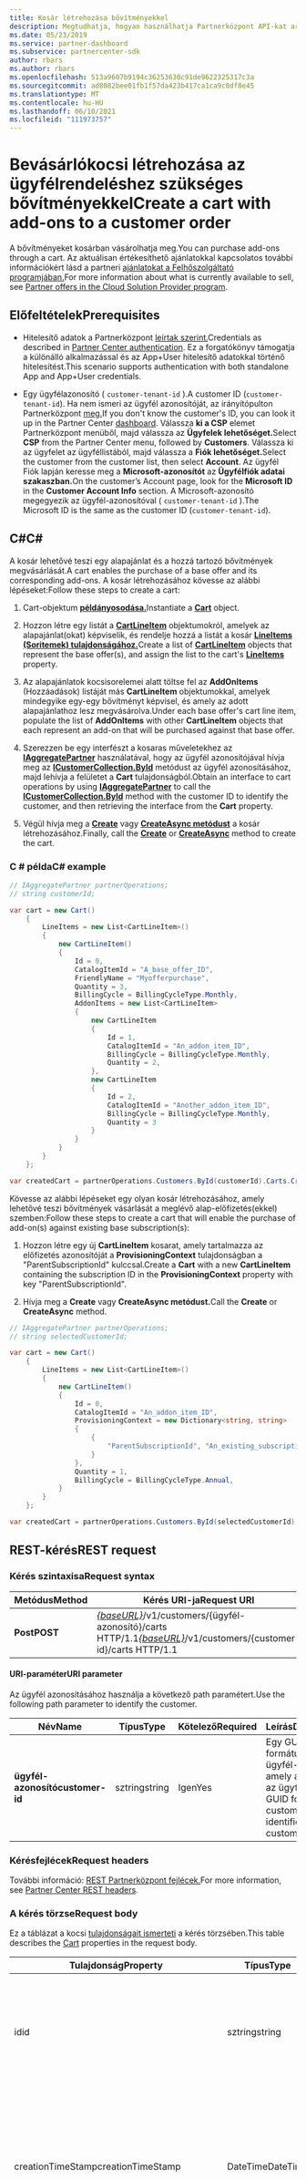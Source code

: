 ```yaml
---
title: Kosár létrehozása bővítményekkel
description: Megtudhatja, hogyan használhatja Partnerközpont API-kat arra, hogy hozzáadja az ügyfélrendeléseket bővítmények segítségével egy kosárban. A cikk a bővítményeket is hozzátenő kosár létrehozásához szükséges előfeltételeket és lépéseket osztja meg.
ms.date: 05/23/2019
ms.service: partner-dashboard
ms.subservice: partnercenter-sdk
author: rbars
ms.author: rbars
ms.openlocfilehash: 513a9607b9194c36253630c91de9622325317c3a
ms.sourcegitcommit: ad8082bee01fb1f57da423b417ca1ca9c0df8e45
ms.translationtype: MT
ms.contentlocale: hu-HU
ms.lasthandoff: 06/10/2021
ms.locfileid: "111973757"
---
```

# <a name="create-a-cart-with-add-ons-to-a-customer-order"></a><span data-ttu-id="486f9-104">Bevásárlókocsi létrehozása az ügyfélrendeléshez szükséges bővítményekkel</span><span class="sxs-lookup"><span data-stu-id="486f9-104">Create a cart with add-ons to a customer order</span></span>

<span data-ttu-id="486f9-105">A bővítményeket kosárban vásárolhatja meg.</span><span class="sxs-lookup"><span data-stu-id="486f9-105">You can purchase add-ons through a cart.</span></span> <span data-ttu-id="486f9-106">Az aktuálisan értékesíthető ajánlatokkal kapcsolatos további információkért lásd a partneri [ajánlatokat a Felhőszolgáltató programjában.](/partner-center/csp-offers)</span><span class="sxs-lookup"><span data-stu-id="486f9-106">For more information about what is currently available to sell, see [Partner offers in the Cloud Solution Provider program](/partner-center/csp-offers).</span></span>

## <a name="prerequisites"></a><span data-ttu-id="486f9-107">Előfeltételek</span><span class="sxs-lookup"><span data-stu-id="486f9-107">Prerequisites</span></span>

- <span data-ttu-id="486f9-108">Hitelesítő adatok a Partnerközpont [leírtak szerint.](partner-center-authentication.md)</span><span class="sxs-lookup"><span data-stu-id="486f9-108">Credentials as described in [Partner Center authentication](partner-center-authentication.md).</span></span> <span data-ttu-id="486f9-109">Ez a forgatókönyv támogatja a különálló alkalmazással és az App+User hitelesítő adatokkal történő hitelesítést.</span><span class="sxs-lookup"><span data-stu-id="486f9-109">This scenario supports authentication with both standalone App and App+User credentials.</span></span>

- <span data-ttu-id="486f9-110">Egy ügyfélazonosító ( `customer-tenant-id` ).</span><span class="sxs-lookup"><span data-stu-id="486f9-110">A customer ID (`customer-tenant-id`).</span></span> <span data-ttu-id="486f9-111">Ha nem ismeri az ügyfél azonosítóját, az irányítópulton Partnerközpont [meg.](https://partner.microsoft.com/dashboard)</span><span class="sxs-lookup"><span data-stu-id="486f9-111">If you don't know the customer's ID, you can look it up in the Partner Center [dashboard](https://partner.microsoft.com/dashboard).</span></span> <span data-ttu-id="486f9-112">Válassza **ki a CSP** elemet Partnerközpont menüből, majd válassza az **Ügyfelek lehetőséget.**</span><span class="sxs-lookup"><span data-stu-id="486f9-112">Select **CSP** from the Partner Center menu, followed by **Customers**.</span></span> <span data-ttu-id="486f9-113">Válassza ki az ügyfelet az ügyféllistából, majd válassza a **Fiók lehetőséget.**</span><span class="sxs-lookup"><span data-stu-id="486f9-113">Select the customer from the customer list, then select **Account**.</span></span> <span data-ttu-id="486f9-114">Az ügyfél Fiók lapján keresse meg a **Microsoft-azonosítót** az **Ügyfélfiók adatai szakaszban.**</span><span class="sxs-lookup"><span data-stu-id="486f9-114">On the customer’s Account page, look for the **Microsoft ID** in the **Customer Account Info** section.</span></span> <span data-ttu-id="486f9-115">A Microsoft-azonosító megegyezik az ügyfél-azonosítóval ( `customer-tenant-id` ).</span><span class="sxs-lookup"><span data-stu-id="486f9-115">The Microsoft ID is the same as the customer ID  (`customer-tenant-id`).</span></span>

## <a name="c"></a><span data-ttu-id="486f9-116">C\#</span><span class="sxs-lookup"><span data-stu-id="486f9-116">C\#</span></span>

<span data-ttu-id="486f9-117">A kosár lehetővé teszi egy alapajánlat és a hozzá tartozó bővítmények megvásárlását.</span><span class="sxs-lookup"><span data-stu-id="486f9-117">A cart enables the purchase of a base offer and its corresponding add-ons.</span></span> <span data-ttu-id="486f9-118">A kosár létrehozásához kövesse az alábbi lépéseket:</span><span class="sxs-lookup"><span data-stu-id="486f9-118">Follow these steps to create a cart:</span></span>

1. <span data-ttu-id="486f9-119">Cart-objektum [**példányosodása.**](/dotnet/api/microsoft.store.partnercenter.models.carts.cart)</span><span class="sxs-lookup"><span data-stu-id="486f9-119">Instantiate a [**Cart**](/dotnet/api/microsoft.store.partnercenter.models.carts.cart) object.</span></span>

2. <span data-ttu-id="486f9-120">Hozzon létre egy listát a [**CartLineItem**](/dotnet/api/microsoft.store.partnercenter.models.carts.cartlineitem) objektumokról, amelyek az alapajánlat(okat) képviselik, és rendelje hozzá a listát a kosár [**LineItems (Soritemek) tulajdonságához.**](/dotnet/api/microsoft.store.partnercenter.models.carts.cart.lineitems)</span><span class="sxs-lookup"><span data-stu-id="486f9-120">Create a list of [**CartLineItem**](/dotnet/api/microsoft.store.partnercenter.models.carts.cartlineitem) objects that represent the base offer(s), and assign the list to the cart's [**LineItems**](/dotnet/api/microsoft.store.partnercenter.models.carts.cart.lineitems) property.</span></span>

3. <span data-ttu-id="486f9-121">Az alapajánlatok kocsisorelemei alatt töltse fel az **AddOnItems** (Hozzáadások) listáját más **CartLineItem** objektumokkal, amelyek mindegyike egy-egy bővítményt képvisel, és amely az adott alapajánlathoz lesz megvásárolva.</span><span class="sxs-lookup"><span data-stu-id="486f9-121">Under each base offer's cart line item, populate the list of **AddOnItems** with other **CartLineItem** objects that each represent an add-on that will be purchased against that base offer.</span></span>

4. <span data-ttu-id="486f9-122">Szerezzen be egy interfészt a kosaras műveletekhez az [**IAggregatePartner**](/dotnet/api/microsoft.store.partnercenter.iaggregatepartner) használatával, hogy az ügyfél azonosítójával hívja meg az [**ICustomerCollection.ById**](/dotnet/api/microsoft.store.partnercenter.customers.icustomercollection.byid) metódust az ügyfél azonosításához, majd lehívja a felületet a **Cart** tulajdonságból.</span><span class="sxs-lookup"><span data-stu-id="486f9-122">Obtain an interface to cart operations by using [**IAggregatePartner**](/dotnet/api/microsoft.store.partnercenter.iaggregatepartner) to call the [**ICustomerCollection.ById**](/dotnet/api/microsoft.store.partnercenter.customers.icustomercollection.byid) method with the customer ID to identify the customer, and then retrieving the interface from the **Cart** property.</span></span>

5. <span data-ttu-id="486f9-123">Végül hívja meg a [**Create**](/dotnet/api/microsoft.store.partnercenter.carts.icartcollection.create) vagy [**CreateAsync metódust**](/dotnet/api/microsoft.store.partnercenter.carts.icartcollection.createasync) a kosár létrehozásához.</span><span class="sxs-lookup"><span data-stu-id="486f9-123">Finally, call the [**Create**](/dotnet/api/microsoft.store.partnercenter.carts.icartcollection.create) or [**CreateAsync**](/dotnet/api/microsoft.store.partnercenter.carts.icartcollection.createasync) method to create the cart.</span></span>

### <a name="c-example"></a><span data-ttu-id="486f9-124">C \# példa</span><span class="sxs-lookup"><span data-stu-id="486f9-124">C\# example</span></span>

```csharp
// IAggregatePartner partnerOperations;
// string customerId;

var cart = new Cart()
    {
        LineItems = new List<CartLineItem>()
        {
            new CartLineItem()
            {
                Id = 0,
                CatalogItemId = "A_base_offer_ID",
                FriendlyName = "Myofferpurchase",
                Quantity = 3,
                BillingCycle = BillingCycleType.Monthly,
                AddonItems = new List<CartLineItem>
                {
                    new CartLineItem
                    {
                        Id = 1,
                        CatalogItemId = "An_addon_item_ID",
                        BillingCycle = BillingCycleType.Monthly,
                        Quantity = 2,
                    },
                    new CartLineItem
                    {
                        Id = 2,
                        CatalogItemId = "Another_addon_item_ID",
                        BillingCycle = BillingCycleType.Monthly,
                        Quantity = 3
                    }
                }
            }
        }
    };

var createdCart = partnerOperations.Customers.ById(customerId).Carts.Create(cart);
```

<span data-ttu-id="486f9-125">Kövesse az alábbi lépéseket egy olyan kosár létrehozásához, amely lehetővé teszi bővítmények vásárlását a meglévő alap-előfizetés(ekkel) szemben:</span><span class="sxs-lookup"><span data-stu-id="486f9-125">Follow these steps to create a cart that will enable the purchase of add-on(s) against existing base subscription(s):</span></span>

1. <span data-ttu-id="486f9-126">Hozzon  létre egy új **CartLineItem** kosarat, amely tartalmazza az előfizetés azonosítóját a **ProvisioningContext** tulajdonságban a "ParentSubscriptionId" kulccsal.</span><span class="sxs-lookup"><span data-stu-id="486f9-126">Create a **Cart** with a new **CartLineItem** containing the subscription ID in the **ProvisioningContext** property with key "ParentSubscriptionId".</span></span>

2. <span data-ttu-id="486f9-127">Hívja meg a **Create** vagy **CreateAsync metódust.**</span><span class="sxs-lookup"><span data-stu-id="486f9-127">Call the **Create** or **CreateAsync** method.</span></span>

```csharp
// IAggregatePartner partnerOperations;
// string selectedCustomerId;

var cart = new Cart()
    {
        LineItems = new List<CartLineItem>()
        {
            new CartLineItem()
            {
                Id = 0,
                CatalogItemId = "An_addon_item_ID",
                ProvisioningContext = new Dictionary<string, string>
                {
                    {
                        "ParentSubscriptionId", "An_existing_subscription_Id"
                    }
                },
                Quantity = 1,
                BillingCycle = BillingCycleType.Annual,
            }
        }
    };

var createdCart = partnerOperations.Customers.ById(selectedCustomerId).Carts.Create(cart);
```

## <a name="rest-request"></a><span data-ttu-id="486f9-128">REST-kérés</span><span class="sxs-lookup"><span data-stu-id="486f9-128">REST request</span></span>

### <a name="request-syntax"></a><span data-ttu-id="486f9-129">Kérés szintaxisa</span><span class="sxs-lookup"><span data-stu-id="486f9-129">Request syntax</span></span>

| <span data-ttu-id="486f9-130">Metódus</span><span class="sxs-lookup"><span data-stu-id="486f9-130">Method</span></span>   | <span data-ttu-id="486f9-131">Kérés URI-ja</span><span class="sxs-lookup"><span data-stu-id="486f9-131">Request URI</span></span>                                                                                                 |
|----------|-------------------------------------------------------------------------------------------------------------|
| <span data-ttu-id="486f9-132">**Post**</span><span class="sxs-lookup"><span data-stu-id="486f9-132">**POST**</span></span> | <span data-ttu-id="486f9-133">[*{baseURL}*](partner-center-rest-urls.md)/v1/customers/{ügyfél-azonosító}/carts HTTP/1.1</span><span class="sxs-lookup"><span data-stu-id="486f9-133">[*{baseURL}*](partner-center-rest-urls.md)/v1/customers/{customer-id}/carts HTTP/1.1</span></span>                        |

#### <a name="uri-parameter"></a><span data-ttu-id="486f9-134">URI-paraméter</span><span class="sxs-lookup"><span data-stu-id="486f9-134">URI parameter</span></span>

<span data-ttu-id="486f9-135">Az ügyfél azonosításához használja a következő path paramétert.</span><span class="sxs-lookup"><span data-stu-id="486f9-135">Use the following path parameter to identify the customer.</span></span>

| <span data-ttu-id="486f9-136">Név</span><span class="sxs-lookup"><span data-stu-id="486f9-136">Name</span></span>            | <span data-ttu-id="486f9-137">Típus</span><span class="sxs-lookup"><span data-stu-id="486f9-137">Type</span></span>     | <span data-ttu-id="486f9-138">Kötelező</span><span class="sxs-lookup"><span data-stu-id="486f9-138">Required</span></span> | <span data-ttu-id="486f9-139">Leírás</span><span class="sxs-lookup"><span data-stu-id="486f9-139">Description</span></span>                                                            |
|-----------------|----------|----------|------------------------------------------------------------------------|
| <span data-ttu-id="486f9-140">**ügyfél-azonosító**</span><span class="sxs-lookup"><span data-stu-id="486f9-140">**customer-id**</span></span> | <span data-ttu-id="486f9-141">sztring</span><span class="sxs-lookup"><span data-stu-id="486f9-141">string</span></span>   | <span data-ttu-id="486f9-142">Igen</span><span class="sxs-lookup"><span data-stu-id="486f9-142">Yes</span></span>      | <span data-ttu-id="486f9-143">Egy GUID formátumú ügyfél-azonosító, amely azonosítja az ügyfelet.</span><span class="sxs-lookup"><span data-stu-id="486f9-143">A GUID formatted customer-id that identifies the customer.</span></span>             |

### <a name="request-headers"></a><span data-ttu-id="486f9-144">Kérésfejlécek</span><span class="sxs-lookup"><span data-stu-id="486f9-144">Request headers</span></span>

<span data-ttu-id="486f9-145">További információ: [REST Partnerközpont fejlécek.](headers.md)</span><span class="sxs-lookup"><span data-stu-id="486f9-145">For more information, see [Partner Center REST headers](headers.md).</span></span>

### <a name="request-body"></a><span data-ttu-id="486f9-146">A kérés törzse</span><span class="sxs-lookup"><span data-stu-id="486f9-146">Request body</span></span>

<span data-ttu-id="486f9-147">Ez a táblázat a kocsi [tulajdonságait ismerteti](cart-resources.md) a kérés törzsében.</span><span class="sxs-lookup"><span data-stu-id="486f9-147">This table describes the [Cart](cart-resources.md) properties in the request body.</span></span>

| <span data-ttu-id="486f9-148">Tulajdonság</span><span class="sxs-lookup"><span data-stu-id="486f9-148">Property</span></span>              | <span data-ttu-id="486f9-149">Típus</span><span class="sxs-lookup"><span data-stu-id="486f9-149">Type</span></span>             | <span data-ttu-id="486f9-150">Kötelező</span><span class="sxs-lookup"><span data-stu-id="486f9-150">Required</span></span>        | <span data-ttu-id="486f9-151">Leírás</span><span class="sxs-lookup"><span data-stu-id="486f9-151">Description</span></span> |
|-----------------------|------------------|-----------------|-----------------------------------------------------------------------------------------------------------|
| <span data-ttu-id="486f9-152">id</span><span class="sxs-lookup"><span data-stu-id="486f9-152">id</span></span>                    | <span data-ttu-id="486f9-153">sztring</span><span class="sxs-lookup"><span data-stu-id="486f9-153">string</span></span>           | <span data-ttu-id="486f9-154">No</span><span class="sxs-lookup"><span data-stu-id="486f9-154">No</span></span>              | <span data-ttu-id="486f9-155">A kosár sikeres létrehozása után megadott bevásárlókocsi-azonosító.</span><span class="sxs-lookup"><span data-stu-id="486f9-155">A cart identifier that is supplied upon successful creation of the cart.</span></span>                                  |
| <span data-ttu-id="486f9-156">creationTimeStamp</span><span class="sxs-lookup"><span data-stu-id="486f9-156">creationTimeStamp</span></span>     | <span data-ttu-id="486f9-157">DateTime</span><span class="sxs-lookup"><span data-stu-id="486f9-157">DateTime</span></span>         | <span data-ttu-id="486f9-158">Nem</span><span class="sxs-lookup"><span data-stu-id="486f9-158">No</span></span>              | <span data-ttu-id="486f9-159">A kosár létrehozási dátuma, dátum-idő formátumban.</span><span class="sxs-lookup"><span data-stu-id="486f9-159">The date the cart was created, in date-time format.</span></span> <span data-ttu-id="486f9-160">A kosár sikeres létrehozása után alkalmazva.</span><span class="sxs-lookup"><span data-stu-id="486f9-160">Applied upon successful creation of the cart.</span></span>         |
| <span data-ttu-id="486f9-161">lastModifiedTimeStamp</span><span class="sxs-lookup"><span data-stu-id="486f9-161">lastModifiedTimeStamp</span></span> | <span data-ttu-id="486f9-162">DateTime</span><span class="sxs-lookup"><span data-stu-id="486f9-162">DateTime</span></span>         | <span data-ttu-id="486f9-163">Nem</span><span class="sxs-lookup"><span data-stu-id="486f9-163">No</span></span>              | <span data-ttu-id="486f9-164">A kosár legutóbbi frissítésének dátuma, dátum-idő formátumban.</span><span class="sxs-lookup"><span data-stu-id="486f9-164">The date the cart was last updated, in date-time format.</span></span> <span data-ttu-id="486f9-165">A kosár sikeres létrehozása után alkalmazva.</span><span class="sxs-lookup"><span data-stu-id="486f9-165">Applied upon successful creation of the cart.</span></span>    |
| <span data-ttu-id="486f9-166">expirationTimeStamp (lejárat ideje)</span><span class="sxs-lookup"><span data-stu-id="486f9-166">expirationTimeStamp</span></span>   | <span data-ttu-id="486f9-167">DateTime</span><span class="sxs-lookup"><span data-stu-id="486f9-167">DateTime</span></span>         | <span data-ttu-id="486f9-168">Nem</span><span class="sxs-lookup"><span data-stu-id="486f9-168">No</span></span>              | <span data-ttu-id="486f9-169">A kosár lejáratának dátuma, dátum-idő formátumban.</span><span class="sxs-lookup"><span data-stu-id="486f9-169">The date the cart will expire, in date-time format.</span></span>  <span data-ttu-id="486f9-170">A kosár sikeres létrehozása után alkalmazva.</span><span class="sxs-lookup"><span data-stu-id="486f9-170">Applied upon successful creation of cart.</span></span>            |
| <span data-ttu-id="486f9-171">lastModifiedUser</span><span class="sxs-lookup"><span data-stu-id="486f9-171">lastModifiedUser</span></span>      | <span data-ttu-id="486f9-172">sztring</span><span class="sxs-lookup"><span data-stu-id="486f9-172">string</span></span>           | <span data-ttu-id="486f9-173">No</span><span class="sxs-lookup"><span data-stu-id="486f9-173">No</span></span>              | <span data-ttu-id="486f9-174">Az a felhasználó, aki utoljára frissítette a kosárat.</span><span class="sxs-lookup"><span data-stu-id="486f9-174">The user who last updated the cart.</span></span> <span data-ttu-id="486f9-175">A kosár sikeres létrehozása után alkalmazva.</span><span class="sxs-lookup"><span data-stu-id="486f9-175">Applied upon successful creation of cart.</span></span>                             |
| <span data-ttu-id="486f9-176">lineItems (sorsorok)</span><span class="sxs-lookup"><span data-stu-id="486f9-176">lineItems</span></span>             | <span data-ttu-id="486f9-177">Objektumok tömbje</span><span class="sxs-lookup"><span data-stu-id="486f9-177">Array of objects</span></span> | <span data-ttu-id="486f9-178">Igen</span><span class="sxs-lookup"><span data-stu-id="486f9-178">Yes</span></span>             | <span data-ttu-id="486f9-179">[CartLineItem-erőforrások tömbje.](cart-resources.md#cartlineitem)</span><span class="sxs-lookup"><span data-stu-id="486f9-179">An Array of [CartLineItem](cart-resources.md#cartlineitem) resources.</span></span>                                             |

<span data-ttu-id="486f9-180">Ez a táblázat a [CartLineItem](cart-resources.md#cartlineitem) tulajdonságait ismerteti a kérés törzsében.</span><span class="sxs-lookup"><span data-stu-id="486f9-180">This table describes the [CartLineItem](cart-resources.md#cartlineitem) properties in the request body.</span></span>

| <span data-ttu-id="486f9-181">Tulajdonság</span><span class="sxs-lookup"><span data-stu-id="486f9-181">Property</span></span>             | <span data-ttu-id="486f9-182">Típus</span><span class="sxs-lookup"><span data-stu-id="486f9-182">Type</span></span>                             | <span data-ttu-id="486f9-183">Leírás</span><span class="sxs-lookup"><span data-stu-id="486f9-183">Description</span></span>                                                                                                                                           |
|----------------------|----------------------------------|-------------------------------------------------------------------------------------------------------------------------------------------------------|
| <span data-ttu-id="486f9-184">id</span><span class="sxs-lookup"><span data-stu-id="486f9-184">id</span></span>                   | <span data-ttu-id="486f9-185">sztring</span><span class="sxs-lookup"><span data-stu-id="486f9-185">string</span></span>                           | <span data-ttu-id="486f9-186">A kosársorelem egyedi azonosítója.</span><span class="sxs-lookup"><span data-stu-id="486f9-186">A unique identifier for a cart line item.</span></span> <span data-ttu-id="486f9-187">A kosár sikeres létrehozása után alkalmazva.</span><span class="sxs-lookup"><span data-stu-id="486f9-187">Applied upon successful creation of cart.</span></span>                                                                   |
| <span data-ttu-id="486f9-188">catalogId (katalógusazonosító)</span><span class="sxs-lookup"><span data-stu-id="486f9-188">catalogId</span></span>            | <span data-ttu-id="486f9-189">sztring</span><span class="sxs-lookup"><span data-stu-id="486f9-189">string</span></span>                           | <span data-ttu-id="486f9-190">A katalóguselem azonosítója.</span><span class="sxs-lookup"><span data-stu-id="486f9-190">The catalog item identifier.</span></span>                                                                                                                          |
| <span data-ttu-id="486f9-191">friendlyName (rövid név)</span><span class="sxs-lookup"><span data-stu-id="486f9-191">friendlyName</span></span>         | <span data-ttu-id="486f9-192">sztring</span><span class="sxs-lookup"><span data-stu-id="486f9-192">string</span></span>                           | <span data-ttu-id="486f9-193">Választható.</span><span class="sxs-lookup"><span data-stu-id="486f9-193">Optional.</span></span> <span data-ttu-id="486f9-194">A partner által meghatározott elem rövid neve, amely segít az egyértelműsségben.</span><span class="sxs-lookup"><span data-stu-id="486f9-194">The friendly name for the item defined by the partner to help disambiguate.</span></span>                                                                 |
| <span data-ttu-id="486f9-195">quantity</span><span class="sxs-lookup"><span data-stu-id="486f9-195">quantity</span></span>             | <span data-ttu-id="486f9-196">int</span><span class="sxs-lookup"><span data-stu-id="486f9-196">int</span></span>                              | <span data-ttu-id="486f9-197">A licencek vagy példányok száma.</span><span class="sxs-lookup"><span data-stu-id="486f9-197">The number of licenses or instances.</span></span>                                                                                                                  |
| <span data-ttu-id="486f9-198">currencyCode</span><span class="sxs-lookup"><span data-stu-id="486f9-198">currencyCode</span></span>         | <span data-ttu-id="486f9-199">sztring</span><span class="sxs-lookup"><span data-stu-id="486f9-199">string</span></span>                           | <span data-ttu-id="486f9-200">A pénznemkód.</span><span class="sxs-lookup"><span data-stu-id="486f9-200">The currency code.</span></span>                                                                                                                                    |
| <span data-ttu-id="486f9-201">billingCycle</span><span class="sxs-lookup"><span data-stu-id="486f9-201">billingCycle</span></span>         | <span data-ttu-id="486f9-202">Objektum</span><span class="sxs-lookup"><span data-stu-id="486f9-202">Object</span></span>                           | <span data-ttu-id="486f9-203">Az aktuális időszakra beállított számlázási ciklus típusa.</span><span class="sxs-lookup"><span data-stu-id="486f9-203">The type of billing cycle set for the current period.</span></span>                                                                                                 |
| <span data-ttu-id="486f9-204">Résztvevők</span><span class="sxs-lookup"><span data-stu-id="486f9-204">participants</span></span>         | <span data-ttu-id="486f9-205">Objektumsring-párok listája</span><span class="sxs-lookup"><span data-stu-id="486f9-205">List of Object String pairs</span></span>      | <span data-ttu-id="486f9-206">PartnerAzonosító gyűjtemény a vásárláskor rekordban (MPN-azonosító).</span><span class="sxs-lookup"><span data-stu-id="486f9-206">A collection of PartnerId on Record (MPN ID) on the purchase.</span></span>                                                                                          |
| <span data-ttu-id="486f9-207">provisioningContext</span><span class="sxs-lookup"><span data-stu-id="486f9-207">provisioningContext</span></span>  | <span data-ttu-id="486f9-208">Dictionary<string, string></span><span class="sxs-lookup"><span data-stu-id="486f9-208">Dictionary<string, string></span></span>       | <span data-ttu-id="486f9-209">Az ajánlat építéshez használt környezet.</span><span class="sxs-lookup"><span data-stu-id="486f9-209">A context used for provisioning of offer.</span></span>                                                                                                             |
| <span data-ttu-id="486f9-210">orderGroup</span><span class="sxs-lookup"><span data-stu-id="486f9-210">orderGroup</span></span>           | <span data-ttu-id="486f9-211">sztring</span><span class="sxs-lookup"><span data-stu-id="486f9-211">string</span></span>                           | <span data-ttu-id="486f9-212">Egy csoport, amely jelzi, hogy mely elemek helyezhetők el együtt.</span><span class="sxs-lookup"><span data-stu-id="486f9-212">A group to indicate which items can be placed together.</span></span>                                                                                               |
| <span data-ttu-id="486f9-213">addonItems (bővítmények)</span><span class="sxs-lookup"><span data-stu-id="486f9-213">addonItems</span></span>           | <span data-ttu-id="486f9-214">**CartLineItem-objektumok** listája</span><span class="sxs-lookup"><span data-stu-id="486f9-214">List of **CartLineItem** objects</span></span> | <span data-ttu-id="486f9-215">A kosársorelemek gyűjteménye bővítményekhez, amelyek a szülőkocsisor tételének megvásárlásából származó alap előfizetéshez lesznek megvásárolva.</span><span class="sxs-lookup"><span data-stu-id="486f9-215">A collection of cart line items for add-ons that will be purchased towards the base subscription that results from the parent cart line item's purchase.</span></span> |
| <span data-ttu-id="486f9-216">error</span><span class="sxs-lookup"><span data-stu-id="486f9-216">error</span></span>                | <span data-ttu-id="486f9-217">Objektum</span><span class="sxs-lookup"><span data-stu-id="486f9-217">Object</span></span>                           | <span data-ttu-id="486f9-218">A kocsi létrehozása után lesz alkalmazva, ha hiba történik.</span><span class="sxs-lookup"><span data-stu-id="486f9-218">Applied after cart is created if there is an error.</span></span>                                                                                                    |

### <a name="request-example-new-base-subscription"></a><span data-ttu-id="486f9-219">Példakérés (új alap előfizetés)</span><span class="sxs-lookup"><span data-stu-id="486f9-219">Request example (new base subscription)</span></span>

<span data-ttu-id="486f9-220">Az alábbi REST-példa bemutatja, hogyan hozhat létre egy új alap-előfizetéshez bővítményt is a kosárban.</span><span class="sxs-lookup"><span data-stu-id="486f9-220">The following REST example shows how to create a cart with add-on items for a new base subscription.</span></span>

```http
POST https://api.partnercenter.microsoft.com/v1/customers/18ac2950-8ea9-4dfc-92a4-ff4d4cd57796/carts HTTP/1.1
Authorization: Bearer <token>
Accept: application/json
MS-RequestId: f931348a-6312-47d0-a8dd-31a386dedb8f
MS-CorrelationId: f73baf70-bbc3-43d0-8b29-dffa08ff9511

{
    "LineItems": [
        {
            "Id":0,
            "CatalogItemId":"91FD106F-4B2C-4938-95AC-F54F74E9A239",
            "FriendlyName":"Myofferpurchase",
            "Quantity":3,
            "BillingCycle":"monthly",
            "AddonItems": [
                {
                    "Id":1,
                    "CatalogItemId":"C94271D8-B431-4A25-A3C5-A57737A1C909",
                    "Quantity":2,
                    "BillingCycle":"monthly"
                },
                {
                    "Id":2,
                    "CatalogItemId":"43FCE491-76D1-4BCC-B709-8A288786DBAE",
                    "Quantity":3,
                    "BillingCycle":"monthly"
                }
            ]
        }
    ]
}
```

#### <a name="request-example-existing-base-subscription"></a><span data-ttu-id="486f9-221">Példakérés (meglévő alap előfizetés)</span><span class="sxs-lookup"><span data-stu-id="486f9-221">Request example (existing base subscription)</span></span>

<span data-ttu-id="486f9-222">Az alábbi REST-példa bemutatja, hogyan fűzhet bővítményeket egy meglévő alap előfizetéshez.</span><span class="sxs-lookup"><span data-stu-id="486f9-222">The following REST example shows how to append add-ons to an existing base subscription.</span></span>

```http
POST https://api.partnercenter.microsoft.com/v1/customers/18ac2950-8ea9-4dfc-92a4-ff4d4cd57796/carts HTTP/1.1
Authorization: Bearer <token>
Accept: application/json
MS-RequestId: 512a777a-5427-452d-9637-18421387e435
MS-CorrelationId: 182474ba-7303-4d0f-870a-8c7fba5ccc4b

{
    "LineItems": [
        {
            "Id":0,
            "CatalogItemId":"C94271D8-B431-4A25-A3C5-A57737A1C909",
            "Quantity":1,
            "BillingCycle":"annual",
            "ProvisioningContext":{"ParentSubscriptionId":"97555B61-7461-477A-A98C-9C76148783E4"}
        }
    ]
}
```

## <a name="rest-response"></a><span data-ttu-id="486f9-223">REST-válasz</span><span class="sxs-lookup"><span data-stu-id="486f9-223">REST response</span></span>

<span data-ttu-id="486f9-224">Ha ez a módszer sikeres, a válasz törzsében adja vissza a megadott [Cart](cart-resources.md) erőforrást.</span><span class="sxs-lookup"><span data-stu-id="486f9-224">If successful, this method returns the populated [Cart](cart-resources.md) resource in the response body.</span></span>

#### <a name="response-success-and-error-codes"></a><span data-ttu-id="486f9-225">Sikeres válasz és hibakódok</span><span class="sxs-lookup"><span data-stu-id="486f9-225">Response success and error codes</span></span>

<span data-ttu-id="486f9-226">Minden válaszhoz egy HTTP-állapotkód is jár, amely jelzi a sikeres vagy sikertelenséget, valamint további hibakeresési információkat.</span><span class="sxs-lookup"><span data-stu-id="486f9-226">Each response comes with an HTTP status code that indicates success or failure and additional debugging information.</span></span> <span data-ttu-id="486f9-227">Ezt a kódot, hibatípust és további paramétereket egy hálózati nyomkövetési eszközzel olvashatja be.</span><span class="sxs-lookup"><span data-stu-id="486f9-227">Use a network trace tool to read this code, error type, and additional parameters.</span></span> <span data-ttu-id="486f9-228">A teljes listát lásd: [Hibakódok.](error-codes.md)</span><span class="sxs-lookup"><span data-stu-id="486f9-228">For the full list, see [Error Codes](error-codes.md).</span></span>

#### <a name="response-example-new-base-subscription"></a><span data-ttu-id="486f9-229">Válasz példa (új alap előfizetés)</span><span class="sxs-lookup"><span data-stu-id="486f9-229">Response example (new base subscription)</span></span>

```http
HTTP/1.1 201 Created
Content-Length: 958
Content-Type: application/json
MS-CorrelationId: f73baf70-bbc3-43d0-8b29-dffa08ff9511
MS-RequestId: f931348a-6312-47d0-a8dd-31a386dedb8f
X-Locale: en-US,en-US
Date: Thu, 01 Nov 2018 22:29:05 GMT

{
    "id":"dbe2f8d4-f21d-43e2-9356-cff6387c4ba1",
    "creationTimestamp":"2018-11-01T22:29:03.6900182Z",
    "lastModifiedTimestamp":"2018-11-01T22:29:03.6900182Z",
    "expirationTimestamp":"2018-11-01T22:44:05.0025799Z",
    "lastModifiedUser":"1824b7fc-2fac-4478-b177-66823c40ab75",
    "status":"Active",
    "lineItems": [
        {
            "id":0,
            "catalogItemId":"91FD106F-4B2C-4938-95AC-F54F74E9A239",
            "friendlyName":"Myofferpurchase",
            "quantity":3,
            "currencyCode":"USD",
            "billingCycle":"monthly",
            "orderGroup":"OMS-0",
            "addonItems": [
                {
                    "id":1,
                    "catalogItemId":"C94271D8-B431-4A25-A3C5-A57737A1C909",
                    "quantity":2,
                    "currencyCode":"USD",
                    "billingCycle":"monthly",
                    "orderGroup":"OMS-0"
                },
                {
                    "id":2,
                    "catalogItemId":"43FCE491-76D1-4BCC-B709-8A288786DBAE",
                    "quantity":3,
                    "currencyCode":"USD",
                    "billingCycle":"monthly",
                    "orderGroup":"OMS-0"
                }
            ]
        }
],
    "links": {
        "self": {
            "uri":"/customers/18ac2950-8ea9-4dfc-92a4-ff4d4cd57796/carts/dbe2f8d4-f21d-43e2-9356-cff6387c4ba1",
            "method":"GET",
            "headers":[
            ]
        }
    },
    "attributes": {
        "objectType":"Cart"
    }
}
```

#### <a name="response-example-existing-base-subscription"></a><span data-ttu-id="486f9-230">Válasz példa (meglévő alap előfizetés)</span><span class="sxs-lookup"><span data-stu-id="486f9-230">Response example (existing base subscription)</span></span>

```http
HTTP/1.1 201 Created
Content-Length: 707
Content-Type: application/json
MS-CorrelationId: 182474ba-7303-4d0f-870a-8c7fba5ccc4b
MS-RequestId: 512a777a-5427-452d-9637-18421387e435
X-Locale: en-US,en-US
Date: Thu, 01 Nov 2018 22:46:18 GMT

{
    "id":"4d927e27-93d1-448b-abe5-819b66ecca22",
    "creationTimestamp":"2018-11-01T22:46:16.2996364Z",
    "lastModifiedTimestamp":"2018-11-01T22:46:16.2996364Z",
    "expirationTimestamp":"2018-11-01T23:01:18.7543264Z",
    "lastModifiedUser":"1824b7fc-2fac-4478-b177-66823c40ab75",
    "status":"Active",
    "lineItems": [
        {
            "id":0,
            "catalogItemId":"C94271D8-B431-4A25-A3C5-A57737A1C909",
            "quantity":1,
            "currencyCode":"USD",
            "billingCycle":"annual",
            "provisioningContext": {
                "parentSubscriptionId":"97555B61-7461-477A-A98C-9C76148783E4"
            },
            "orderGroup":"OMS-0"
        }
    ],
    "links": {
        "self": {
            "uri":"/customers/18ac2950-8ea9-4dfc-92a4-ff4d4cd57796/carts/4d927e27-93d1-448b-abe5-819b66ecca22",
            "method":"GET",
            "headers":[
            ]
        }
    },
    "attributes": {
        "objectType":"Cart"
    }
}
```
